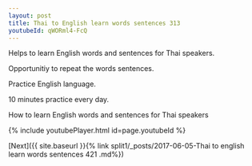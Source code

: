 ```yaml
---
layout: post
title: Thai to English learn words sentences 313 
youtubeId: qWORml4-FcQ
---
```

 
 
Helps to learn English words and sentences for Thai speakers.

Opportunitiy to repeat the words sentences. 

Practice English language. 
 
10 minutes practice every day. 
 
How to learn English words and sentences for Thai speakers 
 
{% include youtubePlayer.html id=page.youtubeId %}
 
 
[Next]({{ site.baseurl }}{% link  split1/_posts/2017-06-05-Thai to english learn words sentences 421 .md%})
 
